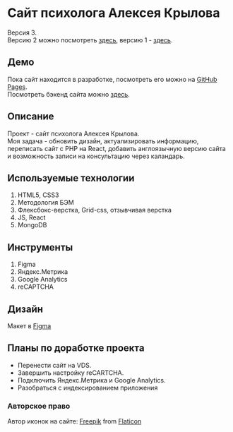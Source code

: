 # Сайт психолога Алексея Крылова
Версия 3.<br>
Версию 2 можно посмотреть [здесь](https://github.com/IVKrylova/psychologist-Krylov_version2), версию 1 - [здесь](https://github.com/IVKrylova/psychologist-Krylov_version1).

## Демо
Пока сайт находится в разработке, посмотреть его можно на [GitHub Pages](https://ivkrylova.github.io/psychologist-krylov/).<br>
Посмотреть бэкенд сайта можно [здесь](https://github.com/IVKrylova/psychologist-krylov-api).<br>

## Описание
Проект - сайт психолога Алексея Крылова.<br>
Моя задача - обновить дизайн, актуализировать информацию, переписать сайт с PHP на React, добавить англоязычную версию сайта и возможность записи на консультацию через каландарь.

## Используемые технологии
1. HTML5, CSS3
2. Методология БЭМ
3. Флексбокс-верстка, Grid-css, отзывчивая верстка
4. JS, React
5. MongoDB

## Инструменты
1. Figma
2. Яндекс.Метрика
3. Google Analytics
4. reCAPTCHA

## Дизайн
Макет в [Figma](https://www.figma.com/proto/CqsSmGp01qroaUPL8OrWSm/Untitled?page-id=0%3A1&node-id=204%3A4&viewport=-625%2C484%2C0.5&scaling=min-zoom)

## Планы по доработке проекта
* Перенести сайт на VDS.
* Завершить настройку reCARTCHA.
* Подключить Яндекс.Метрика и Google Analytics.
* Разобраться с индексированием приложения

### Авторское право
Автор иконок на сайте: [Freepik](https://www.freepik.com/) from [Flaticon](https://www.flaticon.com/)
